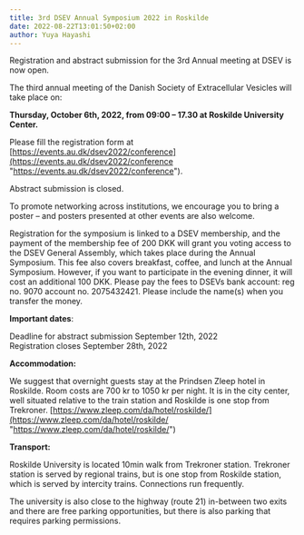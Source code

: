 ```yaml
---
title: 3rd DSEV Annual Symposium 2022 in Roskilde
date: 2022-08-22T13:01:50+02:00
author: Yuya Hayashi
---
```

Registration and abstract submission for the 3rd Annual meeting at DSEV is now open. 

The third annual meeting of the Danish Society of Extracellular Vesicles will take place on:

**Thursday, October 6th, 2022, from 09:00 – 17.30 at Roskilde University Center.**

Please fill the registration form at [https://events.au.dk/dsev2022/conference](https://events.au.dk/dsev2022/conference "https://events.au.dk/dsev2022/conference").

Abstract submission is closed.

To promote networking across institutions, we encourage you to bring a poster – and posters presented at other events are also welcome.

Registration for the symposium is linked to a DSEV membership, and the payment of the membership fee of 200 DKK will grant you voting access to the DSEV General Assembly, which takes place during the Annual Symposium. This fee also covers breakfast, coffee, and lunch at the Annual Symposium. However, if you want to participate in the evening dinner, it will cost an additional 100 DKK. Please pay the fees to DSEVs bank account: reg no. 9070 account no. 2075432421. Please include the name(s) when you transfer the money.

**Important dates**:

Deadline for abstract submission September 12th, 2022  
Registration closes September 28th, 2022

**Accommodation:**   

We suggest that overnight guests stay at the Prindsen Zleep hotel in Roskilde. Room costs are 700 kr to 1050 kr per night. It is in the city center, well situated relative to the train station and Roskilde is one stop from Trekroner. [https://www.zleep.com/da/hotel/roskilde/](https://www.zleep.com/da/hotel/roskilde/ "https://www.zleep.com/da/hotel/roskilde/")

**Transport:**

Roskilde University is located 10min walk from Trekroner station. Trekroner station is served by regional trains, but is one stop from Roskilde station, which is served by intercity trains. Connections run frequently. 

The university is also close to the highway (route 21) in-between two exits and there are free parking opportunities, but there is also parking that requires parking permissions.
